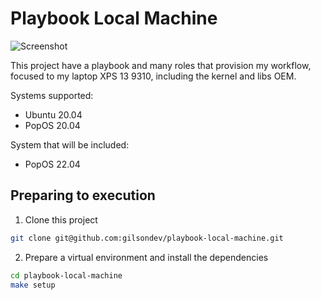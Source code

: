 # Playbook Local Machine

![Screenshot](./screenshot.gif)

This project have a playbook and many roles that provision my workflow, focused to my laptop XPS 13 9310, including the kernel and libs OEM.

Systems supported:

- Ubuntu 20.04
- PopOS 20.04

System that will be included:

- PopOS 22.04

## Preparing to execution

1. Clone this project

```bash
git clone git@github.com:gilsondev/playbook-local-machine.git
```

2. Prepare a virtual environment and install the dependencies

```bash
cd playbook-local-machine
make setup
```
